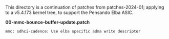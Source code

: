 This directory is a continuation of patches from patches-2024-01; applying
to a v5.4.173 kernel tree, to support the Pensando Elba ASIC.

**00-mmc-bounce-buffer-update.patch**<br>
```
mmc: sdhci-cadence: Use elba specific adma write descriptor
```
